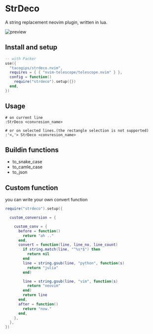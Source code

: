 # StrDeco
A string replacement neovim plugin, written in lua.

![preview](https://github.com/tacogips/strdeco.nvim/blob/main/doc/preview.gif?raw=true)

## Install and setup

```lua
-- with Packer
use({
  "tacogips/strdeco.nvim",
  requires = { { "nvim-telescope/telescope.nvim" } },
  config = function()
    require("strdeco").setup({})
  end,
})
```

## Usage
```
# on current line
:StrDeco <convresion_name>

# or on selected lines.(the rectangle selection is not supported)
:'<,'> StrDeco <convresion_name>

```

## Buildin functions

- to_snake_case
- to_camle_case
- to_json

## Custom function

you can write your own convert function
```lua
require("strdeco").setup({

  custom_conversion = {

    custom_conv = {
      before = function()
        return "ah .."
      end,
      convert = function(line, line_no, line_count)
        if string.match(line, "^%s*$") then
          return nil
        end
        line = string.gsub(line, "python", function(s)
          return "julia"
        end)

        line = string.gsub(line, "vim", function(s)
          return "neovim"
        end)
        return line
      end,
      after = function()
        return "now."
      end,
    },
  },
})
```
